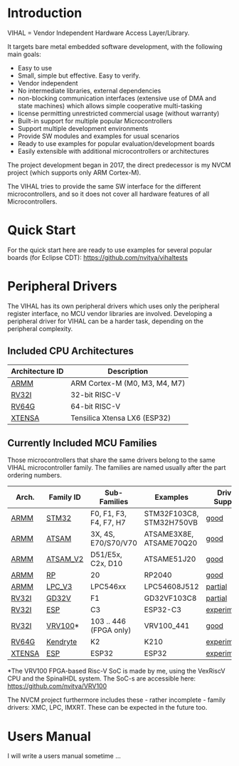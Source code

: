 # Introduction

VIHAL = Vendor Independent Hardware Access Layer/Library.

It targets bare metal embedded software development, with the following main goals:
 - Easy to use
 - Small, simple but effective. Easy to verify.
 - Vendor independent
 - No intermediate libraries, external dependencies 
 - non-blocking communication interfaces (extensive use of DMA and state machines) which allows simple cooperative multi-tasking
 - license permitting unrestricted commercial usage (without warranty)
 - Built-in support for multiple popular Microcontrollers
 - Support multiple development environments
 - Provide SW modules and examples for usual scenarios
 - Ready to use examples for popular evaluation/development boards
 - Easily extensible with additional microcontrollers or architectures

The project development began in 2017, the direct predecessor is my NVCM project (which supports only ARM Cortex-M).

The VIHAL tries to provide the same SW interface for the different microcontrollers,
and so it does not cover all hardware features of all Microcontrollers.

# Quick Start

For the quick start here are ready to use examples for several popular boards (for Eclipse CDT):
  https://github.com/nvitya/vihaltests

# Peripheral Drivers

The VIHAL has its own peripheral drivers which uses only the peripheral register interface,
no MCU vendor libraries are involved. Developing a peripheral driver for VIHAL can be a harder task,
depending on the peripheral complexity.

## Included CPU Architectures

__Architecture ID__ | Description
--------------------|------------
[ARMM](armm) | ARM Cortex-M (M0, M3, M4, M7)
[RV32I](rv32i) | 32-bit RISC-V
[RV64G](rv64g) | 64-bit RISC-V
[XTENSA](xtensa) | Tensilica Xtensa LX6 (ESP32)

## Currently Included MCU Families

Those microcontrollers that share the same drivers belong to the same VIHAL microcontroller family. The families are named usually after the part ordering numbers.

Arch. | Family ID | Sub-Families | Examples | Driver Support
------|-----------|--------------|----------|---------------
[ARMM](armm)   | [STM32](armm/STM32) | F0, F1, F3, F4, F7, H7 | STM32F103C8, STM32H750VB | [good](armm/STM32)
[ARMM](armm)   | [ATSAM](armm/ATSAM) | 3X, 4S, E70/S70/V70 | ATSAME3X8E, ATSAME70Q20 | [good](armm/ATSAM)
[ARMM](armm)   | [ATSAM_V2](armm/ATSAM_V2) | D51/E5x, C2x, D10 | ATSAME51J20 | [good](armm/ATSAM_V2)
[ARMM](armm)   | [RP](armm/RP)       | 20  | RP2040 | [good](armm/RP)
[ARMM](armm)   | [LPC_V3](armm/LPC_V3)  | LPC546xx | LPC54608J512 | [partial](armm/LPC_V3)
[RV32I](rv32i) | [GD32V](rv32i/GD32V) | F1 | GD32VF103C8 | [partial](rv32i/GD32V)
[RV32I](rv32i) | [ESP](rv32i/ESP) | C3 | ESP32-C3 | [experimental](rv32i/ESP)
[RV32I](rv32i) | [VRV100](rv32i/VRV100)*  | 103 .. 446 (FPGA only) | VRV100_441 | [good](rv32i/VRV100)
[RV64G](rv64g) | [Kendryte](rv64g/kendryte) | K2 | K210 | [experimental](rv64g/kendryte)
[XTENSA](xtensa) | [ESP](xtensa/ESP) | ESP32 | ESP32 | [experimental](xtensa/ESP)

*The VRV100 FPGA-based Risc-V SoC is made by me, using the VexRiscV CPU and the SpinalHDL system. The SoC-s are accessible here: https://github.com/nvitya/VRV100

The NVCM project furthermore includes these - rather incomplete - family drivers: XMC, LPC, IMXRT. These can be expected in the future too.

# Users Manual

I will write a users manual sometime ...

